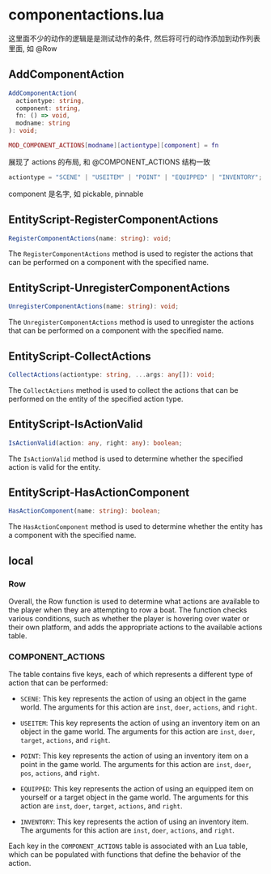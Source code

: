 # componentactions.lua

这里面不少的动作的逻辑是是测试动作的条件, 然后将可行的动作添加到动作列表里面, 如 @Row

## AddComponentAction

<docs-expose>

```ts
AddComponentAction(
  actiontype: string,
  component: string,
  fn: () => void,
  modname: string
): void;
```

```lua
MOD_COMPONENT_ACTIONS[modname][actiontype][component] = fn
```

展现了 actions 的布局, 和 @COMPONENT_ACTIONS 结构一致

```ts
actiontype = "SCENE" | "USEITEM" | "POINT" | "EQUIPPED" | "INVENTORY";
```

component 是名字, 如 pickable, pinnable

</docs-expose>

## EntityScript-RegisterComponentActions

<docs-expose>

```typescript
RegisterComponentActions(name: string): void;
```

The `RegisterComponentActions` method is used to register the actions that can be performed on a component with the specified name.

</docs-expose>

## EntityScript-UnregisterComponentActions

<docs-expose>

```typescript
UnregisterComponentActions(name: string): void;
```

The `UnregisterComponentActions` method is used to unregister the actions that can be performed on a component with the specified name.

</docs-expose>

## EntityScript-CollectActions

<docs-expose>

```typescript
CollectActions(actiontype: string, ...args: any[]): void;
```

The `CollectActions` method is used to collect the actions that can be performed on the entity of the specified action type.

</docs-expose>

## EntityScript-IsActionValid

<docs-expose>

```typescript
IsActionValid(action: any, right: any): boolean;
```

The `IsActionValid` method is used to determine whether the specified action is valid for the entity.

</docs-expose>

## EntityScript-HasActionComponent

<docs-expose>

```typescript
HasActionComponent(name: string): boolean;
```

The `HasActionComponent` method is used to determine whether the entity has a component with the specified name.

</docs-expose>

## local

### Row

<docs-expose>

Overall, the Row function is used to determine what actions are available to the player when they are attempting to row a boat. The function checks various conditions, such as whether the player is hovering over water or their own platform, and adds the appropriate actions to the available actions table.

</docs-expose>

### COMPONENT_ACTIONS

<docs-expose>

The table contains five keys, each of which represents a different type of action that can be performed:

- `SCENE`: This key represents the action of using an object in the game world. The arguments for this action are `inst`, `doer`, `actions`, and `right`.

- `USEITEM`: This key represents the action of using an inventory item on an object in the game world. The arguments for this action are `inst`, `doer`, `target`, `actions`, and `right`.

- `POINT`: This key represents the action of using an inventory item on a point in the game world. The arguments for this action are `inst`, `doer`, `pos`, `actions`, and `right`.

- `EQUIPPED`: This key represents the action of using an equipped item on yourself or a target object in the game world. The arguments for this action are `inst`, `doer`, `target`, `actions`, and `right`.

- `INVENTORY`: This key represents the action of using an inventory item. The arguments for this action are `inst`, `doer`, `actions`, and `right`.

Each key in the `COMPONENT_ACTIONS` table is associated with an Lua table, which can be populated with functions that define the behavior of the action.

</docs-expose>
